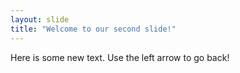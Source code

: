 ```yaml
---
layout: slide
title: "Welcome to our second slide!"
---
```

Here is some new text.
Use the left arrow to go back!
